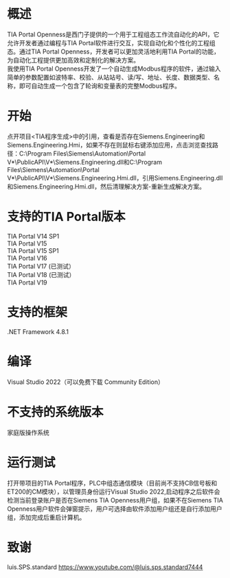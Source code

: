 # 概述
TIA Portal Openness是西门子提供的一个用于工程组态工作流自动化的API，它允许开发者通过编程与TIA Portal软件进行交互，实现自动化和个性化的工程组态。通过TIA Portal Openness，开发者可以更加灵活地利用TIA Portal的功能，为自动化工程提供更加高效和定制化的解决方案。<br>
我使用TIA Portal Openness开发了一个自动生成Modbus程序的软件，通过输入简单的参数配置如波特率、校验、从站站号、读/写、地址、长度、数据类型、名称，即可自动生成一个包含了轮询和变量表的完整Modbus程序。
# 开始
点开项目<TIA程序生成>中的引用，查看是否存在Siemens.Engineering和Siemens.Engineering.Hmi，如果不存在则鼠标右键添加应用，点击浏览查找路径：C:\Program Files\Siemens\Automation\Portal V*\PublicAPI\V*\Siemens.Engineering.dll和C:\Program Files\Siemens\Automation\Portal V*\PublicAPI\V*\Siemens.Engineering.Hmi.dll，引用Siemens.Engineering.dll和Siemens.Engineering.Hmi.dll，然后清理解决方案-重新生成解决方案。
# 支持的TIA Portal版本
TIA Portal V14 SP1<br>
TIA Portal V15<br>
TIA Portal V15 SP1<br>
TIA Portal V16<br>
TIA Portal V17 (已测试）<br>
TIA Portal V18 (已测试）<br>
TIA Portal V19<br>
# 支持的框架
.NET Framework 4.8.1
# 编译
Visual Studio 2022（可以免费下载 Community Edition）
# 不支持的系统版本
家庭版操作系统
# 运行测试
打开带项目的TIA Portal程序，PLC中组态通信模块（目前尚不支持CB信号板和ET200的CM模块），以管理员身份运行Visual Studio 2022,启动程序之后软件会检测当前登录账户是否在Siemens TIA Openness用户组，如果不在Siemens TIA Openness用户软件会弹窗提示，用户可选择由软件添加用户组还是自行添加用户组，添加完成后重启计算机。
# 致谢
luis.SPS.standard   https://www.youtube.com/@luis.sps.standard7444
